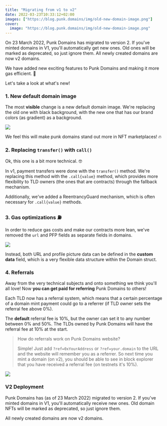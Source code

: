 ```yaml
---
title: "Migrating from v1 to v2"
date: 2022-03-23T10:33:12+02:00
images: ["https://blog.punk.domains/img/old-new-domain-image.png"]
cover:
  image: "https://blog.punk.domains/img/old-new-domain-image.png"
---
```


On 23 March 2022, Punk Domains has migrated to version 2. If you've minted domains in V1, you'll automatically get new ones. Old ones will be marked as deprecated, so just ignore them. All newly created domains are now v2 domains.

We have added new exciting features to Punk Domains and making it more gas efficient. 🤘

Let's take a look at what's new!

### 1. New default domain image

The most **visible** change is a new default domain image. We're replacing the old one with black background, with the new one that has our brand colors (as gradient) as a background.

![](/img/old-new-domain-image.png)

We feel this will make punk domains stand out more in NFT marketplaces! 🔥

### 2. Replacing `transfer()` with `call()`

Ok, this one is a bit more technical. 🤓

In v1, payment transfers were done with the `transfer()` method. We're replacing this method with the `.call{value}` method, which provides more flexibility to TLD owners (the ones that are contracts) through the fallback mechanism. 

Additionally, we've added a ReentrancyGuard mechanism, which is often necessary for `.call{value}` methods.

### 3. Gas optimizations ⛽

In order to reduce gas costs and make our contracts more lean, we've removed the `url` and PFP fields as separate fields in domains. 

![](/img/gas-gif.gif)

Instead, both URL and  profile picture data can be defined in the **custom data** field, which is a very flexible data structure within the Domain struct.

### 4. Referrals

Away from the very technical subjects and onto something we think you'll all love! Now **you can get paid for referring** Punk Domains to others!

Each TLD now has a referral system, which means that a certain percentage of a domain mint payment could go to a referrer (if TLD owner sets the referral fee above 0%). 

The **default** referral fee is 10%, but the owner can set it to any number between 0% and 50%. The TLDs owned by Punk Domains will have the referral fee at 10% at the start.

> How do referrals work on Punk Domains website? 
> 
> Simple! Just add `?ref=0xYourAddress` or `?ref=your.domain` to the URL and the website will remember you as a referrer. So next time you mint a domain (on v2), you should be able to see in block explorer that you have received a referral fee (on testnets it's 10%).

![](/img/referrals.png)

### V2 Deployment

Punk Domains has (as of 23 March 2022) migrated to version 2. If you've minted domains in V1, you'll automatically receive new ones. Old domain NFTs will be marked as deprecated, so just ignore them. 

All newly created domains are now v2 domains.
